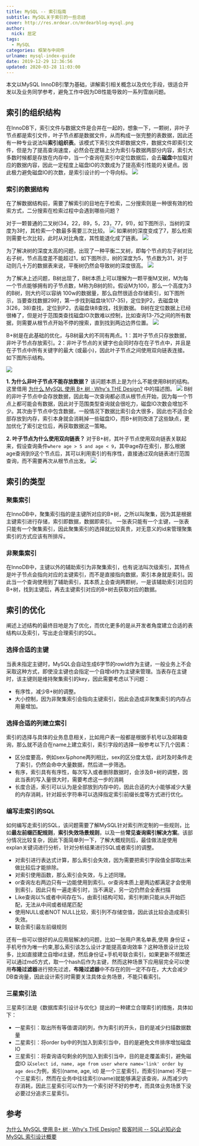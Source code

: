 ```yaml
---
title: MySQL -- 索引指南
subtitle: MySQL关于索引的一些总结
cover: http://res.mrdear.cn/mrdearblog-mysql.png
author: 
  nick: 屈定
tags:
  - MySQL
categories: 框架与中间件
urlname: mysql-index-guide
date: 2019-12-29 12:36:56
updated: 2020-03-28 11:03:00
---
```


本文以MySQL InnoDB引擎为基础，讲解索引相关概念以及优化手段，很适合开发以及业务同学参考，避免工作中因为DB性能导致的一系列雪崩问题。

## 索引的组织结构
在InnoDB下，索引文件与数据文件是合并在一起的，想象一下，一颗树，非叶子节点都是索引文件，叶子节点都是数据文件，从而构成一张完整的表数据，因此还有一种专业说法叫**索引组织表**。该模式下索引文件即数据文件，数据文件即索引文件，但是为了提高查询速度，必然会在逻辑上分为索引与数据两部分内容，索引大多数时候都是存放在内存中，当一个查询在索引中定位数据后，会去**磁盘**中加载对应的数据内容，因此一定程度上磁盘IO的次数成为了提高索引性能的关键点。因此极力避免磁盘IO的次数，是索引设计的一个导向标。
![](http://res.mrdear.cn/1577593728.png)

### 索引的数据结构
在了解数据结构前，需要了解索引的目地在于检索，二分搜索则是一种很有效的检索方式，二分搜索在检索过程中会遇到哪些问题？

对于一颗普通的二叉树(34，22，89，5，23，77，91)，如下图所示，当树的深度为3时，其检索一个数最多需要三次比较。
![](http://res.mrdear.cn/1585370159.png)
如果树的深度变成了7，那么检索则需要七次比较，此时从对比角度，其性能退化成了链表。
![](http://res.mrdear.cn/1585370272.png)

为了解决树的深度太高的问题，出现了一种平衡二叉树，即每个节点的左子树对比右子树，节点高度差不能超过1，如下图所示，树的深度为5，节点数为31，对于动则几十万的数据表来说，平衡树仍然会导致树的深度很高。
![](http://res.mrdear.cn/1585370469.png)

为了解决上述问题，B树出现了，B树本质上可以理解为一颗平衡M叉树，M为每一个节点能够拥有的子节点数，M称为B树的阶。假设M为100，那么一个高度为3的B树，则大约可以容纳 100w的数据量，那么自然很适合存储索引，如下图所示，当要查找数据29时，第一步找到磁盘块1(17-35)，定位到P2，去磁盘块3(26，38)查找，定位到P2，去磁盘块8查找，找到数据。
B树在定位数据上已经很棒了，但是对于范围类查找磁盘IO次数难以控制，比如查询13-75之间的所有数据，则需要从根节点开始不停的搜索，直到找到两边边界位置。
![](http://res.mrdear.cn/1585370824.png)

B+树是在此基础的优化，与B树最大的不同有两点。1：其叶子节点只存放数据，非叶子节点存放索引。2：非叶子节点的关键字也会同时存在在子节点中，并且是在子节点中所有关键字的最大 (或最小)，因此叶子节点之间使用双向链表连接。如下图所示结构。

![](http://res.mrdear.cn/1585371447.png)

**1. 为什么非叶子节点不能存放数据？**
该问题本质上是为什么不能使用B树的结构。这里借用 [为什么 MySQL 使用 B+ 树 · Why's THE Design?](https://draveness.me/whys-the-design-mysql-b-plus-tree) 中的描述图。
![](http://res.mrdear.cn/1577590939.png)
B树的非叶子节点中会存放数据，因此每一次查询都必须从根节点开始，因为每一个节点上都可能会有数据，因此对于范围类型查询就会很吃力，磁盘IO次数会增加不少。其次由于节点中包含数据，一般情况下数据比索引会大很多，因此也不适合全部存放到内存，索引本身就会消耗掉一些磁盘IO，而B+树则改进了这些缺点，更加优化了索引定位后，再获取数据这一策略。

**2. 叶子节点为什么使用双向链表？**
对于B+树，其叶子节点使用双向链表关联起来，假设查询条件`where age > 5 and age < 9`，其中age存在索引，那么根据age查询到9这个节点后，其可以利用索引的有序性，直接通过双向链表进行范围查询，而不需要再次从根节点出发。
![](http://res.mrdear.cn/1577590950.png)

## 索引的类型

### 聚集索引
在InnoDB中，聚集索引指的是主键所对应的B+树，之所以叫聚集，因为其是根据主键索引进行存储，索引即数据，数据即索引。
一张表只能有一个主键，一张表只能有一个聚集索引，因此聚集索引的选择就比较真贵，对无意义的id来管理聚集索引的方式应该有所排斥。

### 非聚集索引
在InnoDB中，主键以外的辅助索引为非聚集索引，也有说法叫次级索引，其特点是叶子节点会指向对应的主键索引，而不是直接指向数据，索引本身就是索引。因此当一个查询使用到了辅助索引，其本质上会查询两颗树，一是该辅助索引对应的B+树，找到主键后，再去主键索引对应的B+树去获取对应的数据。

## 索引的优化
阐述上述结构的最终目地是为了优化，而优化更多的是从开发者角度建立合适的表结构以及索引，写出走合理索引的SQL。

### 选择合适的主键
当表未指定主键时，MySQL会自动生成6字节的rowId作为主键，一般业务上不会采取这种方式，即使没主键也会指定一个自增id作为主键来管理。当表存在主键时，该主键则是维持聚集索引的key，因此需要考虑以下问题：
- 有序性，减少B+树的调整。
- 大小控制，因为非聚集索引会指向主键索引，因此会造成非聚集索引的内存占用量增加。

### 选择合适的列建立索引
索引的选择与具体的业务息息相关，比如用户表一般都是根据手机号以及邮箱查询，那么就不适合在name上建立索引，索引字段的选择一般参考以下几个因素：
- 区分度要高，例如sex与phone两列相比，sex的区分度太低，此时及时条件走了索引，仍然会命中大量数据，然后进一步筛选。
- 有序，索引具有有序性，每次写入或者删除数据时，会涉及B+树的调整，因此当表的写入量很大时，需要考虑这一步的消耗
- 长度合适，索引可以认为是全部放到内存中的，因此合适的大小能够减少大量的内存消耗，针对超长字符串可以选择指定索引前缀长度等方式进行优化。

### 编写走索引的SQL
如何编写走索引的SQL，该问题需要了解MySQL针对索引所定制的一些规则，比如**最左前缀匹配规则**，**索引失效场景规则**，以及一些**常见查询索引解决方案**。该部分情况比较复杂，因此下面简单列一下，了解大概规则后，最佳做法是使用explan关键词进行分析，针对分析结果进行SQL或者索引的调整。
- 对索引进行表达式计算，那么索引会失效，因为需要把索引字段值全部取出来做比较后才能排除。
- 对索引使用函数，那么索引会失效，与上述同理。
- or查询左右两边只有一边能使用到索引。or查询本质上是两边都满足才会使用到索引，因此只有一遍走索引时，当不满足，另一边仍然会全表扫描
- Like查询以%或者中间存在%，由索引结构可知，索引判断只能从头开始匹配，无法从中间或者结尾匹配
- 使用NULL或者NOT NULL比较，索引列不存储空值，因此该比较会造成索引失效。
- 联合索引最左前缀规则


还有一些可以很好的从应用层解决的问题，比如一张用户黑名单表,使用 身份证 + 手机号作为唯一约束,那么索引该怎么设计才能提高查询效率？这种场景设计比较多，比如直接建立自增id主键，然后身份证+手机号联合索引，如果更新不频繁还可以通过md5方式，取一个hash后作为主键，然而这种场景下应用层完全可以使用**布隆过滤器**进行预先过滤，**布隆过滤器**中不存在的则一定不存在，大大会减少DB查询量，因此设计索引时需要关注具体业务场景，不能只看索引。

### 三星索引法
三星索引法是《数据库索引设计与优化》提出的一种建立合理索引的措施，具体如下：
- 一星索引：取出所有等值谓词的列，作为索引的开头，目的是减少扫描数据数量
- 二星索引：将order by中的列加入到索引当中，目的是避免文件排序增加磁盘IO
- 三星索引：将查询语句剩余的列加入到索引当中，目的是走覆盖索引，避免磁盘IO
以`select id, name, age from user where name='link' order by age desc`为例，索引(name, age, id) 是一个三星索引，而索引(name) 不是一个三星索引，然而在业务中往往索引(name)就能够满足该查询，从而减少内存消耗，因此三星索引可以作为一个索引好不好的参考，而具体业务场景下没必要过分追求三星索引。

## 参考
[为什么 MySQL 使用 B+ 树 · Why's THE Design?](https://draveness.me/whys-the-design-mysql-b-plus-tree)
[极客时间 -- SQL必知必会](https://time.geekbang.org/column/article/99635)
[MySQL 索引设计概要](https://draveness.me/sql-index-intro)
